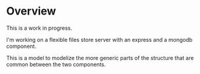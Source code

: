 # Overview

This is a work in progress.

I'm working on a flexible files store server with an express and a mongodb component.

This is a model to modelize the more generic parts of the structure that are common between the two components.
